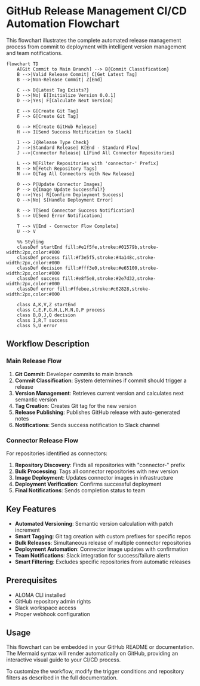 # GitHub Release Management CI/CD Automation Flowchart

This flowchart illustrates the complete automated release management process from commit to deployment with intelligent version management and team notifications.

```mermaid
flowchart TD
    A[Git Commit to Main Branch] --> B{Commit Classification}
    B -->|Valid Release Commit| C[Get Latest Tag]
    B -->|Non-Release Commit| Z[End]
    
    C --> D{Latest Tag Exists?}
    D -->|No| E[Initialize Version 0.0.1]
    D -->|Yes| F[Calculate Next Version]
    
    E --> G[Create Git Tag]
    F --> G[Create Git Tag]
    
    G --> H[Create GitHub Release]
    H --> I[Send Success Notification to Slack]
    
    I --> J{Release Type Check}
    J -->|Standard Release| K[End - Standard Flow]
    J -->|Connector Release| L[Find All Connector Repositories]
    
    L --> M[Filter Repositories with 'connector-' Prefix]
    M --> N[Fetch Repository Tags]
    N --> O[Tag All Connectors with New Release]
    
    O --> P[Update Connector Images]
    P --> Q{Image Update Successful?}
    Q -->|Yes| R[Confirm Deployment Success]
    Q -->|No| S[Handle Deployment Error]
    
    R --> T[Send Connector Success Notification]
    S --> U[Send Error Notification]
    
    T --> V[End - Connector Flow Complete]
    U --> V
    
    %% Styling
    classDef startEnd fill:#e1f5fe,stroke:#01579b,stroke-width:2px,color:#000
    classDef process fill:#f3e5f5,stroke:#4a148c,stroke-width:2px,color:#000
    classDef decision fill:#fff3e0,stroke:#e65100,stroke-width:2px,color:#000
    classDef success fill:#e8f5e8,stroke:#2e7d32,stroke-width:2px,color:#000
    classDef error fill:#ffebee,stroke:#c62828,stroke-width:2px,color:#000
    
    class A,K,V,Z startEnd
    class C,E,F,G,H,L,M,N,O,P process
    class B,D,J,Q decision
    class I,R,T success
    class S,U error
```

## Workflow Description

### Main Release Flow
1. **Git Commit**: Developer commits to main branch
2. **Commit Classification**: System determines if commit should trigger a release
3. **Version Management**: Retrieves current version and calculates next semantic version
4. **Tag Creation**: Creates Git tag for the new version
5. **Release Publishing**: Publishes GitHub release with auto-generated notes
6. **Notifications**: Sends success notification to Slack channel

### Connector Release Flow
For repositories identified as connectors:
1. **Repository Discovery**: Finds all repositories with "connector-" prefix
2. **Bulk Processing**: Tags all connector repositories with new version
3. **Image Deployment**: Updates connector images in infrastructure
4. **Deployment Verification**: Confirms successful deployment
5. **Final Notifications**: Sends completion status to team

## Key Features

- **Automated Versioning**: Semantic version calculation with patch increment
- **Smart Tagging**: Git tag creation with custom prefixes for specific repos
- **Bulk Releases**: Simultaneous release of multiple connector repositories  
- **Deployment Automation**: Connector image updates with confirmation
- **Team Notifications**: Slack integration for success/failure alerts
- **Smart Filtering**: Excludes specific repositories from automatic releases

## Prerequisites

- ALOMA CLI installed
- GitHub repository admin rights
- Slack workspace access
- Proper webhook configuration

## Usage

This flowchart can be embedded in your GitHub README or documentation. The Mermaid syntax will render automatically on GitHub, providing an interactive visual guide to your CI/CD process.

To customize the workflow, modify the trigger conditions and repository filters as described in the full documentation.
